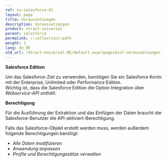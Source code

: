 ```yaml
---
ref: xu-salesforce-01
layout: page
title: Voraussetzungen
description: Voraussetzungen
product: xtract-universal
parent: salesforce
permalink: /:collection/:path
weight: 1
lang: de_DE
old_url: /Xtract-Universal-DE/default.aspx?pageid=sf-voraussetzungen
---
```


**Salesforce Edition**

Um das Salesforce-Ziel zu verwenden, benötigen Sie ein Salesforce Konto mit der Enterprise, Unlimited oder Performance Edition. <br>
Wichtig ist, dass die Salesforce Edition die Option Integration über *Webservice-API enthält*.

**Berechtigung**  

Für die Ausführung der Extraktion und das Einfügen der Daten braucht der Salesforce-Benutzer die API-aktiviert-Berechtigung. 

Falls das Salesforce-Objekt erstellt werden muss, werden außerdem folgende Berechtigungen benötigt: 
- *Alle Daten modifizieren*
- *Anwendung anpassen*
- *Profile und Berechtigungssätze verwalten*
